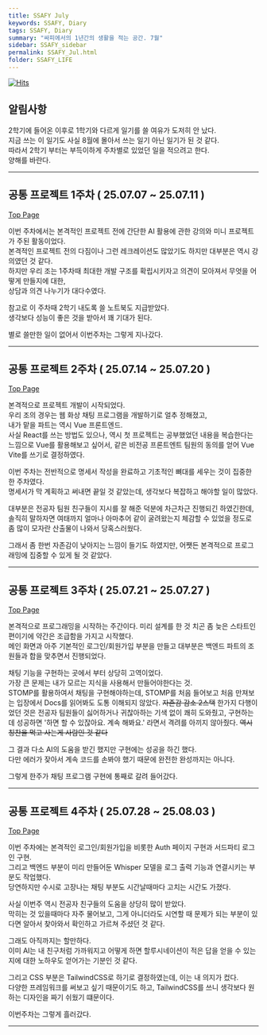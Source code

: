 ```yaml
---
title: SSAFY July
keywords: SSAFY, Diary
tags: SSAFY, Diary
summary: "싸피에서의 1년간의 생활을 적는 공간. 7월"
sidebar: SSAFY_sidebar
permalink: SSAFY_Jul.html
folder: SSAFY_LIFE
---
```


<a href="https://hits.sh/jsj0per.github.io/SSAFY_Jul.html/"><img alt="Hits" src="https://hits.sh/jsj0per.github.io/SSAFY_Jul.html.svg?style=for-the-badge&label=PostView&color=347DBE"/></a>

## 알림사항

2학기에 들어온 이후로 1학기와 다르게 일기를 쓸 여유가 도저히 안 났다.  
지금 쓰는 이 일기도 사실 8월에 몰아서 쓰는 일기 아닌 일기가 된 것 같다.  
따라서 2학기 부터는 부득이하게 주차별로 있었던 일을 적으려고 한다.  
양해를 바란다.  

---

## 공통 프로젝트 1주차 ( 25.07.07 ~ 25.07.11 )

[Top Page](#)

이번 주차에서는 본격적인 프로젝트 전에 간단한 AI 활용에 관한 강의와 미니 프로젝트가 주된 활동이었다.  
본격적인 프로젝트 전의 다짐이나 그런 레크레이션도 많았기도 하지만 대부분은 역시 강의였던 것 같다.  
하지만 우리 조는 1주차때 최대한 개발 구조를 확립시키자고 의견이 모아져서 무엇을 어떻게 만들지에 대한,  
상담과 의견 나누기가 대다수였다.  

참고로 이 주차때 2학기 내도록 쓸 노트북도 지급받았다.  
생각보다 성능이 좋은 것을 받아서 꽤 기대가 된다.  

별로 쓸만한 일이 없어서 이번주차는 그렇게 지나갔다.  

---

## 공통 프로젝트 2주차 ( 25.07.14 ~ 25.07.20 )

[Top Page](#)

본격적으로 프로젝트 개발이 시작되었다.  
우리 조의 경우는 웹 화상 채팅 프로그램을 개발하기로 얼추 정해졌고,  
내가 맡을 파트는 역시 Vue 프론트엔드.  
사실 React를 쓰는 방법도 있으나, 역시 첫 프로젝트는 공부했었던 내용을 복습한다는 느낌으로 Vue를 활용해보고 싶어서, 같은 비전공 프론트엔트 팀원의 동의를 얻어 Vue Vite를 쓰기로 결정하였다.  

이번 주차는 전반적으로 명세서 작성을 완료하고 기초적인 뼈대를 세우는 것이 집중한 한 주차였다.  
명세서가 막 계획하고 써내면 끝일 것 같았는데, 생각보다 복잡하고 해야할 일이 많았다.  

대부분은 전공자 팀원 친구들이 지시를 잘 해준 덕분에 차근차근 진행되긴 하였긴한데, 솔직히 말하자면 여태까지 얼마나 아마추어 같이 굴려왔는지 체감할 수 있었을 정도로 좀 많이 모자란 산출물이 나와서 당혹스러웠다.  

그래서 좀 한번 자존감이 낮아지는 느낌이 들기도 하였지만, 어쨋든 본격적으로 프로그래밍에 집중할 수 있게 될 것 같았다.  


---

## 공통 프로젝트 3주차 ( 25.07.21 ~ 25.07.27 )

[Top Page](#)

본격적으로 프로그래밍을 시작하는 주간이다. 미리 설계를 한 것 치곤 좀 늦은 스타트인 편이기에 약간은 조급함을 가지고 시작했다.  
메인 화면과 아주 기본적인 로그인/회원가입 부분을 만들고 대부분은 백엔드 파트의 조원들과 합을 맞추면서 진행되었다.  

채팅 기능을 구현하는 곳에서 부터 상당히 고역이었다.  
가장 큰 문제는 내가 모르는 지식을 사용해서 만들어야한다는 것.  
STOMP를 활용하여서 채팅을 구현해야하는데, STOMP를 처음 들어보고 처음 만져보는 입장에서 Docs를 읽어봐도 도통 이해되지 않았다.  ~~자존감 감소 2스택~~
한가지 다행이었던 것은 전공자 팀원들이 싫어하거나 귀찮아하는 기색 없이 쾌히 도와줬고, 구현하는데 성공하면 '하면 할 수 있잖아요. 계속 해봐요.' 라면서 격려를 아끼지 않아줬다. ~~역시 칭찬을 먹고 사는게 사람인 것 같다~~  

그 결과 다소 AI의 도움을 받긴 했지만 구현에는 성공을 하긴 했다.  
다만 에러가 잦아서 계속 코드를 손봐야 했기 때문에 완전한 완성까지는 아니다.  

그렇게 한주가 채팅 프로그램 구현에 통째로 갈려 들어갔다.

---

## 공통 프로젝트 4주차 ( 25.07.28 ~ 25.08.03 )

[Top Page](#)

이번 주차에는 본격적인 로그인/회원가입을 비롯한 Auth 페이지 구현과 서드파티 로그인 구현.  
그리고 백엔드 부분이 미리 만들어둔 Whisper 모델을 로그 출력 기능과 연결시키는 부분도 작업했다.  
당연하지만 수시로 고장나는 채팅 부분도 시간날때마다 고치는 시간도 가졌다.  

사실 이번주 역시 전공자 친구들의 도움을 상당히 많이 받았다.  
막히는 것 있을때마다 자주 물어보고, 그게 아니더라도 시연할 때 문제가 되는 부분이 있다면 알아서 찾아와서 확인하고 가르쳐 주셨던 것 같다.  

그래도 아직까지는 할만하다.  
이미 AI는 내 친구처럼 가까워지고 어떻게 하면 할루시네이션이 적은 답을 얻을 수 있는지에 대한 노하우도 얻어가는 기분인 것 같다.  

그리고 CSS 부분은 TailwindCSS로 하기로 결정하였는데, 이는 내 의지가 컸다.  
다양한 프레임워크를 써보고 싶기 때문이기도 하고, TailwindCSS를 쓰니 생각보다 원하는 디자인을 짜기 쉬웠기 떄문이다.  

이번주차는 그렇게 흘러갔다.  

---